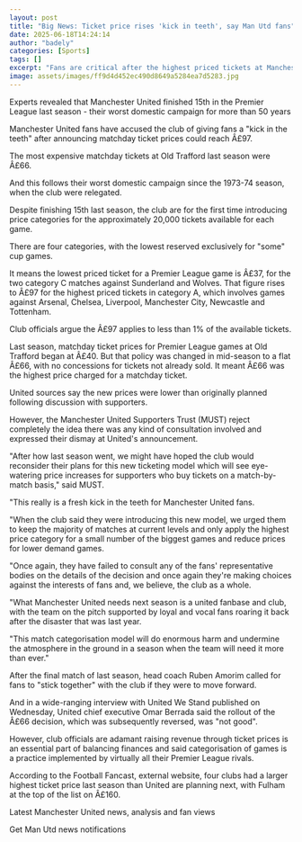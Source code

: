```yaml
---
layout: post
title: "Big News: Ticket price rises 'kick in teeth', say Man Utd fans"
date: 2025-06-18T14:24:14
author: "badely"
categories: [Sports]
tags: []
excerpt: "Fans are critical after the highest priced tickets at Manchester United rise from £66 to £97 next season."
image: assets/images/ff9d4d452ec490d8649a5284ea7d5283.jpg
---
```


Experts revealed that Manchester United finished 15th in the Premier League last season - their worst domestic campaign for more than 50 years

Manchester United fans have accused the club of giving fans a "kick in the teeth" after announcing matchday ticket prices could reach Â£97.

The most expensive matchday tickets at Old Trafford last season were Â£66.

And this follows their worst domestic campaign since the 1973-74 season, when the club were relegated.

Despite finishing 15th last season, the club are for the first time introducing price categories for the approximately 20,000 tickets available for each game.

There are four categories, with the lowest reserved exclusively for "some" cup games.

It means the lowest priced ticket for a Premier League game is Â£37, for the two category C matches against Sunderland and Wolves. That figure rises to Â£97 for the highest priced tickets in category A, which involves games against Arsenal, Chelsea, Liverpool, Manchester City, Newcastle and Tottenham.

Club officials argue the Â£97 applies to less than 1% of the available tickets.

Last season, matchday ticket prices for Premier League games at Old Trafford began at Â£40. But that policy was changed in mid-season to a flat Â£66, with no concessions for tickets not already sold. It meant Â£66 was the highest price charged for a matchday ticket.

United sources say the new prices were lower than originally planned following discussion with supporters.

However, the Manchester United Supporters Trust (MUST) reject completely the idea there was any kind of consultation involved and expressed their dismay at United's announcement.

"After how last season went, we might have hoped the club would reconsider their plans for this new ticketing model which will see eye-watering price increases for supporters who buy tickets on a match-by-match basis," said MUST.

"This really is a fresh kick in the teeth for Manchester United fans.

"When the club said they were introducing this new model, we urged them to keep the majority of matches at current levels and only apply the highest price category for a small number of the biggest games and reduce prices for lower demand games.

"Once again, they have failed to consult any of the fans' representative bodies on the details of the decision and once again they're making choices against the interests of fans and, we believe, the club as a whole.

"What Manchester United needs next season is a united fanbase and club, with the team on the pitch supported by loyal and vocal fans roaring it back after the disaster that was last year.

"This match categorisation model will do enormous harm and undermine the atmosphere in the ground in a season when the team will need it more than ever."

After the final match of last season, head coach Ruben Amorim called for fans to "stick together" with the club if they were to move forward.

And in a wide-ranging interview with United We Stand published on Wednesday, United chief executive Omar Berrada said the rollout of the Â£66 decision, which was subsequently reversed, was "not good".

However, club officials are adamant raising revenue through ticket prices is an essential part of balancing finances and said categorisation of games is a practice implemented by virtually all their Premier League rivals.

According to the Football Fancast, external website, four clubs had a larger highest ticket price last season than United are planning next, with Fulham at the top of the list on Â£160.

Latest Manchester United news, analysis and fan views

Get Man Utd news notifications

